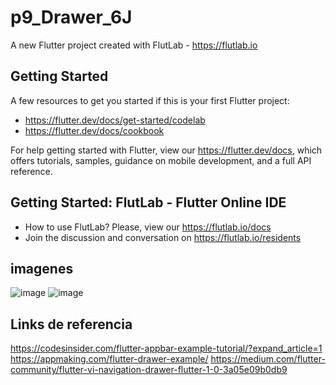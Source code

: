 # p9_Drawer_6J

A new Flutter project created with FlutLab - https://flutlab.io

## Getting Started

A few resources to get you started if this is your first Flutter project:

- https://flutter.dev/docs/get-started/codelab
- https://flutter.dev/docs/cookbook

For help getting started with Flutter, view our
https://flutter.dev/docs, which offers tutorials,
samples, guidance on mobile development, and a full API reference.

## Getting Started: FlutLab - Flutter Online IDE

- How to use FlutLab? Please, view our https://flutlab.io/docs
- Join the discussion and conversation on https://flutlab.io/residents
## imagenes
![image](https://github.com/BarriosRosalesJosue465/P9_Drawer/assets/143548449/5b5de14d-8f15-4880-847d-02420386eb1c)
![image](https://github.com/BarriosRosalesJosue465/P9_Drawer/assets/143548449/85db6918-9222-47df-aab5-f4c5be70d4d2)

## Links de referencia
https://codesinsider.com/flutter-appbar-example-tutorial/?expand_article=1
https://appmaking.com/flutter-drawer-example/
https://medium.com/flutter-community/flutter-vi-navigation-drawer-flutter-1-0-3a05e09b0db9
